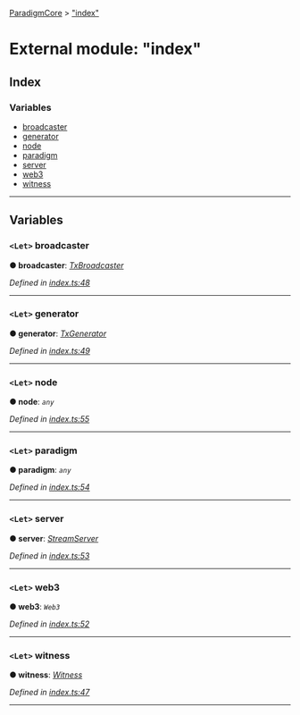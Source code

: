 [ParadigmCore](../README.md) > ["index"](../modules/_index_.md)

# External module: "index"

## Index

### Variables

* [broadcaster](_index_.md#broadcaster)
* [generator](_index_.md#generator)
* [node](_index_.md#node)
* [paradigm](_index_.md#paradigm)
* [server](_index_.md#server)
* [web3](_index_.md#web3)
* [witness](_index_.md#witness)

---

## Variables

<a id="broadcaster"></a>

### `<Let>` broadcaster

**● broadcaster**: *[TxBroadcaster](../classes/_core_util_txbroadcaster_.txbroadcaster.md)*

*Defined in [index.ts:48](https://github.com/paradigmfoundation/paradigmcore/blob/8eaa498/src/index.ts#L48)*

___
<a id="generator"></a>

### `<Let>` generator

**● generator**: *[TxGenerator](../classes/_core_util_txgenerator_.txgenerator.md)*

*Defined in [index.ts:49](https://github.com/paradigmfoundation/paradigmcore/blob/8eaa498/src/index.ts#L49)*

___
<a id="node"></a>

### `<Let>` node

**● node**: *`any`*

*Defined in [index.ts:55](https://github.com/paradigmfoundation/paradigmcore/blob/8eaa498/src/index.ts#L55)*

___
<a id="paradigm"></a>

### `<Let>` paradigm

**● paradigm**: *`any`*

*Defined in [index.ts:54](https://github.com/paradigmfoundation/paradigmcore/blob/8eaa498/src/index.ts#L54)*

___
<a id="server"></a>

### `<Let>` server

**● server**: *[StreamServer](../classes/_api_stream_streamserver_.streamserver.md)*

*Defined in [index.ts:53](https://github.com/paradigmfoundation/paradigmcore/blob/8eaa498/src/index.ts#L53)*

___
<a id="web3"></a>

### `<Let>` web3

**● web3**: *`Web3`*

*Defined in [index.ts:52](https://github.com/paradigmfoundation/paradigmcore/blob/8eaa498/src/index.ts#L52)*

___
<a id="witness"></a>

### `<Let>` witness

**● witness**: *[Witness](../classes/_witness_witness_.witness.md)*

*Defined in [index.ts:47](https://github.com/paradigmfoundation/paradigmcore/blob/8eaa498/src/index.ts#L47)*

___

